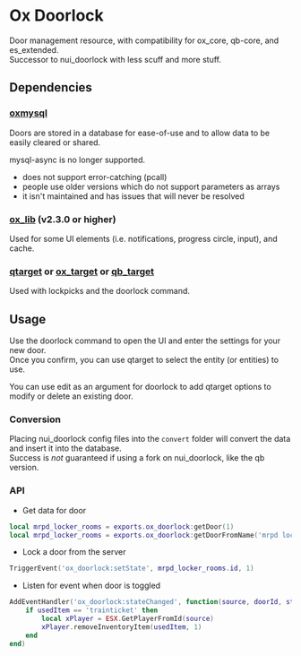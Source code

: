 # Ox Doorlock

Door management resource, with compatibility for ox_core, qb-core, and es_extended.  
Successor to nui_doorlock with less scuff and more stuff.

## Dependencies

### [oxmysql](https://github.com/overextended/oxmysql)

Doors are stored in a database for ease-of-use and to allow data to be easily cleared or shared.

mysql-async is no longer supported.
  - does not support error-catching (pcall)
  - people use older versions which do not support parameters as arrays
  - it isn't maintained and has issues that will never be resolved

### [ox_lib](https://github.com/overextended/ox_lib) (v2.3.0 or higher)

Used for some UI elements (i.e. notifications, progress circle, input), and cache.

### [qtarget](https://github.com/overextended/qtarget) or [ox_target](https://github.com/overextended/ox_target) or [qb_target](https://github.com/qbcore-framework/qb-target)

Used with lockpicks and the doorlock command.

## Usage

Use the doorlock command to open the UI and enter the settings for your new door.  
Once you confirm, you can use qtarget to select the entity (or entities) to use.

You can use edit as an argument for doorlock to add qtarget options to modify or delete an existing door.

### Conversion

Placing nui_doorlock config files into the `convert` folder will convert the data and insert it into the database.  
Success is _not_ guaranteed if using a fork on nui_doorlock, like the qb version.

### API

- Get data for door

```lua
local mrpd_locker_rooms = exports.ox_doorlock:getDoor(1)
local mrpd_locker_rooms = exports.ox_doorlock:getDoorFromName('mrpd locker rooms')
```

- Lock a door from the server

```lua
TriggerEvent('ox_doorlock:setState', mrpd_locker_rooms.id, 1)
```

- Listen for event when door is toggled

```lua
AddEventHandler('ox_doorlock:stateChanged', function(source, doorId, state, usedItem)
    if usedItem == 'trainticket' then
        local xPlayer = ESX.GetPlayerFromId(source)
        xPlayer.removeInventoryItem(usedItem, 1)
    end
end)
```
